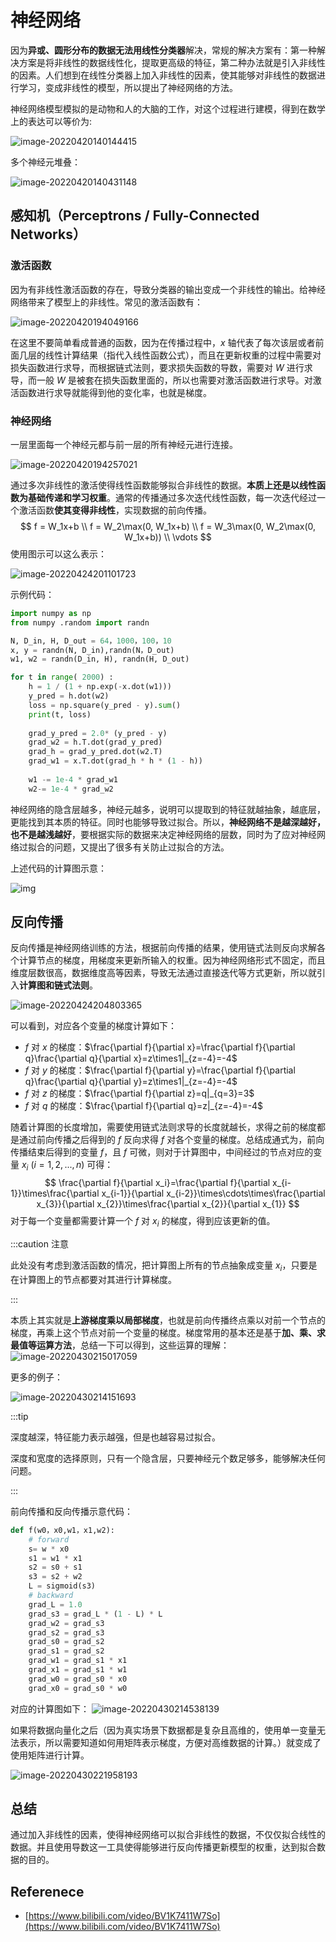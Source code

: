 # 神经网络

因为**异或、圆形分布的数据无法用线性分类器**解决，常规的解决方案有：第一种解决方案是将非线性的数据线性化，提取更高级的特征，第二种办法就是引入非线性的因素。人们想到在线性分类器上加入非线性的因素，使其能够对非线性的数据进行学习，变成非线性的模型，所以提出了神经网络的方法。

神经网络模型模拟的是动物和人的大脑的工作，对这个过程进行建模，得到在数学上的表达可以等价为:

![image-20220420140144415](src/04.神经网络/image-20220420140144415.png)

多个神经元堆叠：

![image-20220420140431148](src/04.神经网络/image-20220420140431148.png)



## 感知机（Perceptrons / Fully-Connected Networks）

### 激活函数

因为有非线性激活函数的存在，导致分类器的输出变成一个非线性的输出。给神经网络带来了模型上的非线性。常见的激活函数有：

![image-20220420194049166](src/04.神经网络/image-20220420194049166.png)

在这里不要简单看成普通的函数，因为在传播过程中，$x$ 轴代表了每次该层或者前面几层的线性计算结果（指代入线性函数公式），而且在更新权重的过程中需要对损失函数进行求导，而根据链式法则，要求损失函数的导数，需要对 $W$ 进行求导，而一般 $W$ 是被套在损失函数里面的，所以也需要对激活函数进行求导。对激活函数进行求导就能得到他的变化率，也就是梯度。

### 神经网络

一层里面每一个神经元都与前一层的所有神经元进行连接。

![image-20220420194257021](src/04.神经网络/image-20220420194257021.png)

通过多次非线性的激活使得线性函数能够拟合非线性的数据。**本质上还是以线性函数为基础传递和学习权重**。通常的传播通过多次迭代线性函数，每一次迭代经过一个激活函数**使其变得非线性**，实现数据的前向传播。
$$
f = W_1x+b \\
f = W_2\max(0, W_1x+b) \\
f = W_3\max(0, W_2\max(0, W_1x+b)) \\
\vdots
$$
使用图示可以这么表示：

![image-20220424201101723](src/04.神经网络/image-20220424201101723.png)

示例代码：

```python
import numpy as np
from numpy .random import randn

N, D_in, H, D_out = 64，1000，100，10
x, y = randn(N, D_in),randn(N，D_out)
w1, w2 = randn(D_in, H), randn(H, D_out)

for t in range( 2000) :
    h = 1 / (1 + np.exp(-x.dot(w1)))
    y_pred = h.dot(w2)
    loss = np.square(y_pred - y).sum()
    print(t, loss)
    
    grad_y_pred = 2.0* (y_pred - y)
    grad_w2 = h.T.dot(grad_y_pred)
    grad_h = grad_y_pred.dot(w2.T)
    grad_w1 = x.T.dot(grad_h * h * (1 - h))
    
    w1 -= 1e-4 * grad_w1
    w2-= 1e-4 * grad_w2

```

神经网络的隐含层越多，神经元越多，说明可以提取到的特征就越抽象，越底层，更能找到其本质的特征。同时也能够导致过拟合。所以，**神经网络不是越深越好，也不是越浅越好**，要根据实际的数据来决定神经网络的层数，同时为了应对神经网络过拟合的问题，又提出了很多有关防止过拟合的方法。

上述代码的计算图示意：

![img](src/04.神经网络/E14D9C28525C5554BD363E4A95530D4B.png)

## 反向传播

反向传播是神经网络训练的方法，根据前向传播的结果，使用链式法则反向求解各个计算节点的梯度，用梯度来更新所输入的权重。因为神经网络形式不固定，而且维度层数很高，数据维度高等因素，导致无法通过直接迭代等方式更新，所以就引入**计算图和链式法则**。

![image-20220424204803365](src/04.神经网络/image-20220424204803365.png)

可以看到，对应各个变量的梯度计算如下：

- $f$ 对 $x$ 的梯度：$\frac{\partial f}{\partial x}=\frac{\partial f}{\partial q}\frac{\partial q}{\partial x}=z\times1|_{z=-4}=-4$
- $f$ 对 $y$ 的梯度：$\frac{\partial f}{\partial y}=\frac{\partial f}{\partial q}\frac{\partial q}{\partial y}=z\times1|_{z=-4}=-4$
- $f$ 对 $z$ 的梯度：$\frac{\partial f}{\partial z}=q|_{q=3}=3$
- $f$ 对 $q$ 的梯度：$\frac{\partial f}{\partial q}=z|_{z=-4}=-4$

随着计算图的长度增加，需要使用链式法则求导的长度就越长，求得之前的梯度都是通过前向传播之后得到的 $f$ 反向求得 $f$ 对各个变量的梯度。总结成通式为，前向传播结束后得到的变量 $f$，且 $f$ 可微，则对于计算图中，中间经过的节点对应的变量 $x_i\ (i=1,2,...,n)$ 可得：
$$
\frac{\partial f}{\partial x_i}=\frac{\partial f}{\partial x_{i-1}}\times\frac{\partial x_{i-1}}{\partial x_{i-2}}\times\cdots\times\frac{\partial x_{3}}{\partial x_{2}}\times\frac{\partial x_{2}}{\partial x_{1}}
$$
对于每一个变量都需要计算一个 $f$ 对 $x_i$ 的梯度，得到应该更新的值。

:::caution 注意

此处没有考虑到激活函数的情况，把计算图上所有的节点抽象成变量 $x_i$，只要是在计算图上的节点都要对其进行计算梯度。

:::

本质上其实就是**上游梯度乘以局部梯度**，也就是前向传播终点乘以对前一个节点的梯度，再乘上这个节点对前一个变量的梯度。梯度常用的基本还是基于**加、乘、求最值等运算方法**，总结一下可以得到，这些运算的理解：
![image-20220430215017059](src/04.神经网络/image-20220430215017059.png)



更多的例子：



![image-20220430214151693](src/04.神经网络/image-20220430214151693.png)



:::tip 

深度越深，特征能力表示越强，但是也越容易过拟合。

深度和宽度的选择原则，只有一个隐含层，只要神经元个数足够多，能够解决任何问题。

:::

前向传播和反向传播示意代码：

```python
def f(w0，x0,w1，x1,w2):
    # forward
    s= w * x0
	s1 = w1 * x1
    s2 = s0 + s1
    s3 = s2 + w2
    L = sigmoid(s3)
    # backward
	grad_L = 1.0
	grad_s3 = grad_L * (1 - L) * L
    grad_w2 = grad_s3
	grad_s2 = grad_s3
    grad_s0 = grad_s2
    grad_s1 = grad_s2
	grad_w1 = grad_s1 * x1
    grad_x1 = grad_s1 * w1
    grad_w0 = grad_s0 * x0
    grad_x0 = grad_s0 * w0

```

对应的计算图如下：
![image-20220430214538139](src/04.神经网络/image-20220430214538139.png)

如果将数据向量化之后（因为真实场景下数据都是复杂且高维的，使用单一变量无法表示，所以需要知道如何用矩阵表示梯度，方便对高维数据的计算。）就变成了使用矩阵进行计算。

![image-20220430221958193](src/04.神经网络/image-20220430221958193.png)

## 总结

通过加入非线性的因素，使得神经网络可以拟合非线性的数据，不仅仅拟合线性的数据。并且使用导数这一工具使得能够进行反向传播更新模型的权重，达到拟合数据的目的。

## Referenece

- [https://www.bilibili.com/video/BV1K7411W7So](https://www.bilibili.com/video/BV1K7411W7So)
